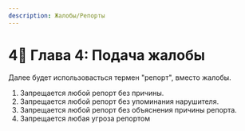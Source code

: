 ```yaml
---
description: Жалобы/Репорты
---
```


# 4⃣ Глава 4: Подача жалобы

Далее будет использовасться термен "репорт", вместо жалобы.

1. Запрещается любой репорт без причины.
2. Запрещается любой репорт без упоминания нарушителя.
3. Запрещается любой репорт без объяснения причины репорта.
4. Запрещается любая угроза репортом
